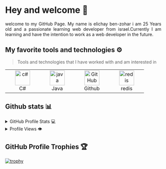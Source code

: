 


 # Hey and welcome 👋 
 </div>  
<p align="justify"> 
welcome to my GitHub Page. My name is elichay ben-zohar i am 25 Years old and a passionate learning web developer from israel.Currently I am learning and have the intention to work as a web developer in the future.
 

</p>

## My favorite tools and technologies ⚙️ 

> Tools and technologies that I have worked with and am interested in

<table>
  <tr>
                     <td align="center" width="96">
        <img src="https://upload.wikimedia.org/wikipedia/commons/4/4f/Csharp_Logo.png" width="48" height="48" alt="c#" />
      <br>C#
    </td>
                     <td align="center" width="96">
        <img src="https://skillicons.dev/icons/?i=java" width="48" height="48" alt="java" />
      <br>Java
    </td>
            <td align="center" width="96">
        <img src="https://user-images.githubusercontent.com/25181517/192108374-8da61ba1-99ec-41d7-80b8-fb2f7c0a4948.png" width="48" height="48" alt="GitHub" />
      <br>Github
    </td>
        <td align="center" width="96">
        <img src="https://skillicons.dev/icons?i=redis" width="48" height="48" alt="redis" />
      <br>redis
    </td>
  </tr>
 </tr>
</table>


## Github stats 📊 

<details> 
  <summary>GitHub Profile Stats 💻</summary>
  <br/>
    <a href="https://github.com/anuraghazra/github-readme-stats"><img alt="derfurkan's Github Stats" src="https://github-readme-stats.vercel.app/api/?username=derfurkan&show_icons=true&count_private=true&theme=darcula&hide_border=true" height="192px"/></a>
  <a href="https://github.com/anuraghazra/github-readme-stats"><img alt="derfurkan's Top Languages" src="https://github-readme-stats.vercel.app/api/top-langs/?username=derfurkan&langs_count=8&layout=compact&theme=darcula&hide_border=true&icon_color=000&hide=Jupyter%20Notebook" height="192px"/></a>
  <br/>
</details>

<details>
  <summary>Profile Views 👁️</summary>
  <br/>
  <img src="https://komarev.com/ghpvc/?username=derfurkan&label=PROFILE+VIEWS&style=for-the-badge&color=red">

</details>

## GitHub Profile Trophies 🏆
[![trophy](https://github-profile-trophy.vercel.app/?username=derfurkan&row=1&margin-w=40)](https://github.com/ryo-ma/github-profile-trophy)
